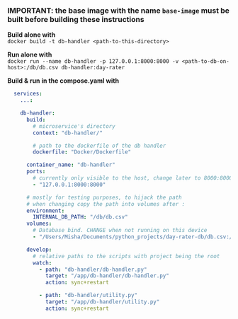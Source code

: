 ### IMPORTANT: the base image with the name `base-image` must be built before building these instructions

**Build alone with**\
`docker build -t db-handler <path-to-this-directory>`

**Run alone with**\
`docker run --name db-handler -p 127.0.0.1:8000:8000 -v <path-to-db-on-host>:/db/db.csv db-handler:day-rater`

**Build & run in the compose.yaml with**

```yaml
  services:
    ...:

    db-handler:
      build:
        # microservice's directory
        context: "db-handler/"

        # path to the dockerfile of the db handler
        dockerfile: "Docker/Dockerfile"

      container_name: "db-handler"
      ports:
        # currently only visible to the host, change later to 8000:8000 to keep the container in docker network
        - "127.0.0.1:8000:8000"

      # mostly for testing purposes, to hijack the path 
      # when changing copy the path into volumes after :
      environment:
        INTERNAL_DB_PATH: "/db/db.csv"
      volumes:
        # Database bind. CHANGE when not running on this device
        - "/Users/Misha/Documents/python_projects/day-rater-db/db.csv:/db/db.csv"

      develop:
        # relative paths to the scripts with project being the root
        watch:
          - path: "db-handler/db-handler.py"
            target: "/app/db-handler/db-handler.py"
            action: sync+restart

          - path: "db-handler/utility.py"
            target: "/app/db-handler/utility.py"
            action: sync+restart
```